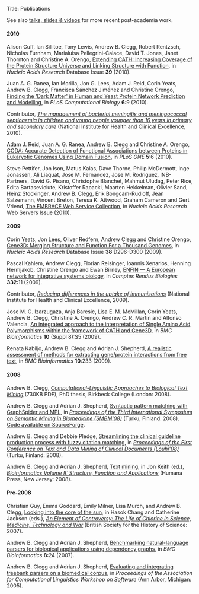 Title: Publications

See also [talks, slides &amp; videos](Talks.html) for more recent post-academia work.

#### 2010

 Alison Cuff, Ian Sillitoe, Tony Lewis, Andrew B. Clegg, Robert Rentzsch, Nicholas Furnham, Marialuisa Pellegrini-Calace, David T. Jones, Janet Thornton and Christine A. Orengo, [Extending CATH: Increasing Coverage of the Protein Structure Universe and Linking Structure with Function](http://nar.oxfordjournals.org/content/early/2010/11/19/nar.gkq1001.full), in _Nucleic Acids Research_ Database Issue **39** (2010).

Juan A. G. Ranea, Ian Morilla, Jon G. Lees, Adam J. Reid, Corin Yeats, Andrew B. Clegg, Francisca Sánchez Jiménez and Christine Orengo, [Finding the &#039;Dark Matter&#039; in Human and Yeast Protein Network Prediction and Modelling](http://www.ploscompbiol.org/article/info%3Adoi%2F10.1371%2Fjournal.pcbi.1000945 "http://www.ploscompbiol.org/article/info%3Adoi%2F10.1371%2Fjournal.pcbi.1000945"), in _PLoS Computational Biology_ **6**:9 (2010).

Contributor, _[The management of bacterial meningitis and meningococcal septicaemia in children and young people younger than 16 years in primary and secondary care](http://www.nice.org.uk/CG102 "http://www.nice.org.uk/CG102")_ (National Institute for Health and Clinical Excellence, 2010).

Adam J. Reid, Juan A. G. Ranea, Andrew B. Clegg and Christine A. Orengo, [CODA: Accurate Detection of Functional Associations between Proteins in Eukaryotic Genomes Using Domain Fusion](http://www.plosone.org/article/info:doi/10.1371/journal.pone.0010908 "http://www.plosone.org/article/info:doi/10.1371/journal.pone.0010908"), in _PLoS ONE_ **5**:6 (2010).

Steve Pettifer, Jon Ison, Matus Kalas, Dave Thorne, Philip McDermott, Inge Jonassen, Ali Liaquat, Jose M. Fernandez, Jose M. Rodriguez, INB-Partners, David G. Pisano, Christophe Blanchet, Mahmut Uludag, Peter Rice, Edita Bartaseviciute, Kristoffer Rapacki, Maarten Hekkelman, Olivier Sand, Heinz Stockinger, Andrew B. Clegg, Erik Bongcam-Rudloff, Jean Salzemann, Vincent Breton, Teresa K. Attwood, Graham Cameron and Gert Vriend, [The EMBRACE Web Service Collection](http://nar.oxfordjournals.org/cgi/content/full/gkq297?ijkey=0zo5SYmiVxwfNnc&keytype=ref "http://nar.oxfordjournals.org/cgi/content/full/gkq297?ijkey=0zo5SYmiVxwfNnc&keytype=ref"), in _Nucleic Acids Research_ Web Servers Issue (2010).

#### 2009

Corin Yeats, Jon Lees, Oliver Redfern, Andrew Clegg and Christine Orengo, [Gene3D: Merging Structure and Function For a Thousand Genomes](http://nar.oxfordjournals.org/cgi/content/full/gkp987 "http://nar.oxfordjournals.org/cgi/content/full/gkp987"), in _Nucleic Acids Research_ Database Issue **38**:D296-D300 (2009).

Pascal Kahlem, Andrew Clegg, Florian Reisinger, Ioannis Xenarios, Henning Hermjakob, Christine Orengo and Ewan Birney, [ENFIN &#8212; A European network for integrative systems biology](http://dx.doi.org/10.1016/j.crvi.2009.09.003 "http://dx.doi.org/10.1016/j.crvi.2009.09.003"), in _Comptes Rendus Biologies_ **332**:11 (2009).

Contributor, _[Reducing differences in the uptake of immunisations](http://guidance.nice.org.uk/PH21 "http://guidance.nice.org.uk/PH21")_ (National Institute for Health and Clinical Excellence, 2009).

Jose M. G. Izarzugaza, Anja Baresic, Lisa E. M. McMillan, Corin Yeats, Andrew B. Clegg, Christine A. Orengo, Andrew C. R. Martin and Alfonso Valencia, [An integrated approach to the interpretation of Single Amino Acid Polymorphisms within the framework of CATH and Gene3D](http://www.biomedcentral.com/1471-2105/10/S8/S5 "http://www.biomedcentral.com/1471-2105/10/S8/S5"), in _BMC Bioinformatics_ **10** (Suppl 8):S5 (2009).

Renata Kabiljo, Andrew B. Clegg and Adrian J. Shepherd, [A realistic assessment of methods for extracting gene/protein interactions from free text](http://www.biomedcentral.com/1471-2105/10/233 "http://www.biomedcentral.com/1471-2105/10/233"), in _BMC Bioinformatics_ **10**:233 (2009).

#### 2008

Andrew B. Clegg, _[Computational-Linguistic Approaches to Biological Text Mining](../pdfs/thesis.pdf "Andrew B. Clegg, PhD thesis")_ (730KB PDF), PhD thesis, Birkbeck College (London: 2008).

Andrew B. Clegg and Adrian J. Shepherd, <u>Syntactic pattern matching with GraphSpider and MPL</u>, in _[Proceedings of the Third International Symposium on Semantic Mining in Biomedicine (SMBM&#039;08)](http://mars.cs.utu.fi/smbm2008/?q=proceedings "http://mars.cs.utu.fi/smbm2008/?q=proceedings")_ (Turku, Finland: 2008). [Code available on SourceForge](http://graphspider.sourceforge.net/).

Andrew B. Clegg and Debbie Pledge, <u>Streamlining the clinical guideline production process with fuzzy citation matching</u>, in _[Proceedings of the First Conference on Text and Data Mining of Clinical Documents (Louhi&#039;08)](https://oa.doria.fi/handle/10024/41995 "https://oa.doria.fi/handle/10024/41995")_ (Turku, Finland: 2008).

Andrew B. Clegg and Adrian J. Shepherd, [Text mining](http://www.ncbi.nlm.nih.gov/pubmed/18712320 "http://www.ncbi.nlm.nih.gov/pubmed/18712320"), in Jon Keith (ed.), _[Bioinformatics Volume II: Structure, Function and Applications](http://www.springerlink.com/content/g864wv1j02744r17/ "http://www.springerlink.com/content/g864wv1j02744r17/")_ (Humana Press, New Jersey: 2008).

#### Pre-2008

Christian Guy, Emma Goddard, Emily Milner, Lisa Murch, and Andrew B. Clegg, <u>Looking into the core of the sun</u>, in Hasok Chang and Catherine Jackson (eds.), _[An Element of Controversy: The Life of Chlorine in Science, Medicine, Technology and War](http://www.bshs.org.uk/bshs/publications/monograph_series/An_Element_of_Controversy "http://www.bshs.org.uk/bshs/publications/monograph_series/An_Element_of_Controversy")_ (British Society for the History of Science: 2007).

Andrew B. Clegg and Adrian J. Shepherd, [Benchmarking natural-language parsers for biological applications using dependency graphs](http://www.biomedcentral.com/1471-2105/8/24/ "http://www.biomedcentral.com/1471-2105/8/24/"), in _BMC Bioinformatics_ **8**:24 (2007).

Andrew B. Clegg and Adrian J. Shepherd, [Evaluating and integrating treebank parsers on a biomedical corpus](http://www1.cs.columbia.edu/nlp/acl05soft/clegg.pdf "http://www1.cs.columbia.edu/nlp/acl05soft/clegg.pdf"), in _Proceedings of the Association for Computational Linguistics Workshop on Software_ (Ann Arbor, Michigan: 2005).

